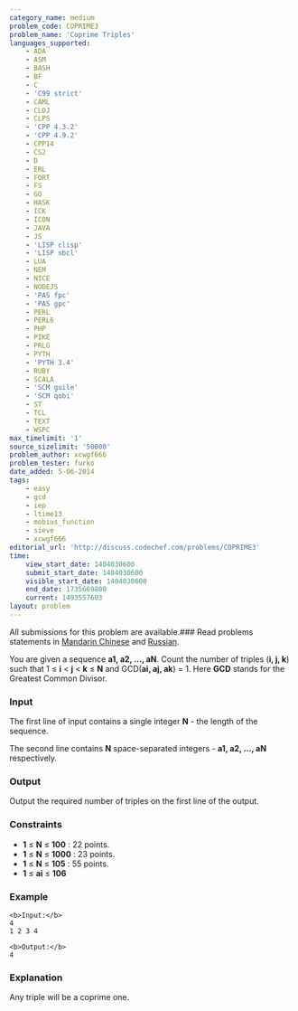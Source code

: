 ```yaml
---
category_name: medium
problem_code: COPRIME3
problem_name: 'Coprime Triples'
languages_supported:
    - ADA
    - ASM
    - BASH
    - BF
    - C
    - 'C99 strict'
    - CAML
    - CLOJ
    - CLPS
    - 'CPP 4.3.2'
    - 'CPP 4.9.2'
    - CPP14
    - CS2
    - D
    - ERL
    - FORT
    - FS
    - GO
    - HASK
    - ICK
    - ICON
    - JAVA
    - JS
    - 'LISP clisp'
    - 'LISP sbcl'
    - LUA
    - NEM
    - NICE
    - NODEJS
    - 'PAS fpc'
    - 'PAS gpc'
    - PERL
    - PERL6
    - PHP
    - PIKE
    - PRLG
    - PYTH
    - 'PYTH 3.4'
    - RUBY
    - SCALA
    - 'SCM guile'
    - 'SCM qobi'
    - ST
    - TCL
    - TEXT
    - WSPC
max_timelimit: '1'
source_sizelimit: '50000'
problem_author: xcwgf666
problem_tester: furko
date_added: 5-06-2014
tags:
    - easy
    - gcd
    - iep
    - ltime13
    - mobius_function
    - sieve
    - xcwgf666
editorial_url: 'http://discuss.codechef.com/problems/COPRIME3'
time:
    view_start_date: 1404030600
    submit_start_date: 1404030600
    visible_start_date: 1404030600
    end_date: 1735669800
    current: 1493557603
layout: problem
---
```

All submissions for this problem are available.###  Read problems statements in [Mandarin Chinese](http://www.codechef.com/download/translated/LTIME13/mandarin/COPRIME3.pdf) and [Russian](http://www.codechef.com/download/translated/LTIME13/russian/COPRIME3.pdf).

You are given a sequence **a1, a2, ..., aN**. Count the number of triples (**i, j, k**) such that 1 ≤ **i** < **j** < **k** ≤ **N** and GCD(**ai, aj, ak**) = 1. Here **GCD** stands for the Greatest Common Divisor.

### Input

The first line of input contains a single integer **N** - the length of the sequence.

The second line contains **N** space-separated integers - **a1, a2, ..., aN** respectively.

### Output

Output the required number of triples on the first line of the output.

### Constraints

- **1** ≤ **N** ≤ **100** : 22 points.
- **1** ≤ **N** ≤ **1000** : 23 points.
- **1** ≤ **N** ≤ **105** : 55 points.
- **1** ≤ **ai** ≤ **106**

### Example

```
<b>Input:</b>
4
1 2 3 4

<b>Output:</b>
4

```
### Explanation

Any triple will be a coprime one.
